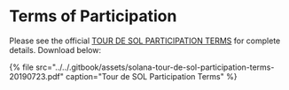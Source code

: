 # Terms of Participation

Please see the official [TOUR DE SOL PARTICIPATION TERMS](https://drive.google.com/a/solana.com/file/d/15ueLG6VJoQ5Hx4rnpjFeuL3pG5DbrBbE/view?usp=sharing) for complete details.
Download below:

{% file src="../../.gitbook/assets/solana-tour-de-sol-participation-terms-20190723.pdf" caption="Tour de SOL Participation Terms" %}
